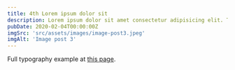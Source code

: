 ```yaml
---
title: 4th Lorem ipsum dolor sit
description: Lorem ipsum dolor sit amet consectetur adipisicing elit. Tenetur vero esse non molestias eos excepturi.
pubDate: 2020-02-04T00:00:00Z
imgSrc: 'src/assets/images/image-post3.jpeg'
imgAlt: 'Image post 3'
---
```


Full typography example at [this page](./sixth-post).
